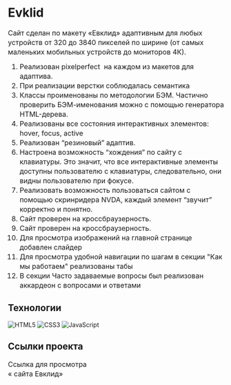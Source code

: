 
# Evklid

<p fr-original-style="" style="margin-top: 0px; margin-bottom: 12px; color: var(--ui-sb-color-text-main); box-sizing: border-box; font-size: 16px; line-height: 22px;">Сайт сделан по макету «<a fr-original-style="" href="https://www.figma.com/file/ZckZUKF31dkAYWQQWufZtq/%D0%95%D0%B2%D0%BA%D0%BB%D0%B8%D0%B4-(new)?type=design&amp;node-id=406480-4006&amp;t=IVWnl5Ej5lIIzPuH-0" rel="noopener noreferrer" style="user-select: auto; text-decoration: none; box-sizing: border-box;" target="_blank">Евклид</a>» адаптивным для любых устройств от 320 до 3840 пикселей по ширине (от самых маленьких мобильных устройств до мониторов 4К).</p>

<ol fr-original-style="" style="margin-top: 0px; margin-bottom: 1rem; box-sizing: border-box; font-size: 16px; line-height: 22px;">
<li fr-original-style="" style="box-sizing: border-box;">Реализован pixelperfect &nbsp;на каждом из макетов для адаптива. </li>
<li fr-original-style="" style="box-sizing: border-box;">При реализации верстки соблюдалась семантика</li>
<li fr-original-style="" style="box-sizing: border-box;">Классы проименованы по методологии БЭМ. Частично проверить БЭМ-именования можно с помощью&nbsp;<a fr-original-style="" href="https://yoksel.github.io/html-tree/" rel="noopener noreferrer" style="user-select: auto; text-decoration: none; box-sizing: border-box;" target="_blank">генератора HTML-дерева</a>.</li>
<li fr-original-style="" style="box-sizing: border-box;">Реализованы все состояния интерактивных элементов: hover, focus, active</li>

<li fr-original-style="" style="box-sizing: border-box;">Реализован “резиновый” адаптив.</li>
<li fr-original-style="" style="box-sizing: border-box;">Настроена возможность “хождения” по сайту с клавиатуры. Это значит, что все интерактивные элементы доступны пользователю с клавиатуры, следовательно, они видны пользователю при фокусе.</li>
<li fr-original-style="" style="box-sizing: border-box;">Реализовать возможность пользоваться сайтом с помощью скринридера NVDA, каждый элемент “звучит” корректно и понятно.  </li>
<li fr-original-style="" style="box-sizing: border-box;">Сайт проверен на кроссбраузерность.   </li>
<li fr-original-style="" style="box-sizing: border-box;">Сайт проверен на кроссбраузерность.   </li>
<li fr-original-style="" style="box-sizing: border-box;"> Для просмотра изображений на главной странице добавлен слайдер </li>
<li fr-original-style="" style="box-sizing: border-box;"> Для просмотра удобной навигации по шагам в секции "Как мы работаем" реализованы табы </li>
<li fr-original-style="" style="box-sizing: border-box;"> В секции Часто задаваемые вопросы был реализован аккардеон с вопросами и ответами </li>
</ol>

## Технологии
![HTML5](https://img.shields.io/badge/-HTML5-e34f26?logo=html5&logoColor=white)
![CSS3](https://img.shields.io/badge/-CSS3-1572b6?logo=css3&logoColor=white)
![JavaScript](https://img.shields.io/badge/-JavaScript-f7df1e?logo=javaScript&logoColor=black)

## Ссылки проекта

<p fr-original-style="" style="margin-top: 0px; margin-bottom: 12px; color: var(--ui-sb-color-text-main); box-sizing: border-box; font-size: 16px; line-height: 22px;">Ссылка для просмотра <br/> «<a fr-original-style="" href="https://gusevanadezhda.github.io./Evklid/" rel="noopener noreferrer" style="user-select: auto; text-decoration: none; box-sizing: border-box;" target="_blank"> сайта Евклид</a>» </p>

